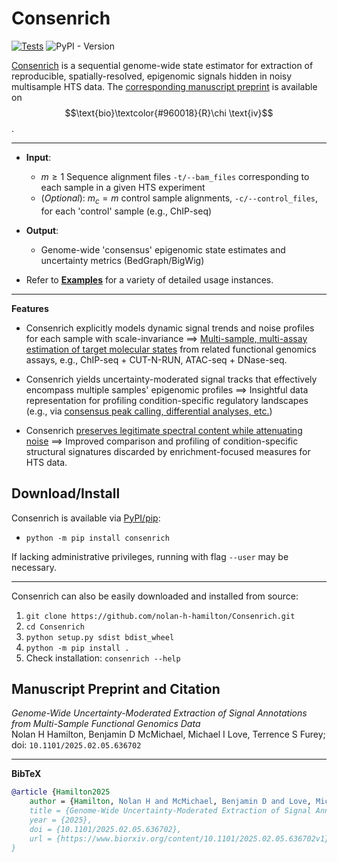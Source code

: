 # Consenrich

[![Tests](https://github.com/nolan-h-hamilton/Consenrich/actions/workflows/Tests.yml/badge.svg?event=workflow_dispatch)](https://github.com/nolan-h-hamilton/Consenrich/actions/workflows/Tests.yml)
![PyPI - Version](https://img.shields.io/pypi/v/consenrich?logo=Python&logoColor=%23FFFFFF&color=%233776AB&link=https%3A%2F%2Fpypi.org%2Fproject%2Fconsenrich%2F)

[Consenrich](https://github.com/nolan-h-hamilton/Consenrich) is a sequential genome-wide state estimator for extraction of reproducible, spatially-resolved, epigenomic signals hidden in noisy multisample HTS data. The [corresponding manuscript preprint](https://www.biorxiv.org/content/10.1101/2025.02.05.636702v1) is available on $$\text{bio}\textcolor{#960018}{R}\chi \text{iv}$$.

---

* **Input**:
  * $m \geq 1$ Sequence alignment files `-t/--bam_files` corresponding to each sample in a given HTS experiment
  * (*Optional*): $m_c = m$ control sample alignments, `-c/--control_files`, for each 'control' sample (e.g., ChIP-seq)

* **Output**:
  * Genome-wide 'consensus' epigenomic state estimates and uncertainty metrics (BedGraph/BigWig)

* Refer to [**Examples**](Examples.md) for a variety of detailed usage instances.

---

**Features**

* Consenrich explicitly models dynamic signal trends and noise profiles for each sample with scale-invariance $\implies$ [Multi-sample, multi-assay estimation of target molecular states](docs/atac_dnase.png) from related functional genomics assays, e.g., ChIP-seq + CUT-N-RUN, ATAC-seq + DNase-seq.

* Consenrich yields uncertainty-moderated signal tracks that effectively encompass multiple samples' epigenomic profiles $\implies$ Insightful data representation for profiling condition-specific regulatory landscapes (e.g., via [consensus peak calling, differential analyses, etc.](docs/GRIN1.png))

* Consenrich [preserves legitimate spectral content while attenuating noise](docs/filter_comparison.png) $\implies$ Improved comparison and profiling of condition-specific structural signatures discarded by enrichment-focused measures for HTS data.

## Download/Install

Consenrich is available via [PyPI/pip](https://pypi.org/project/consenrich/):

* `python -m pip install consenrich`

If lacking administrative privileges, running with flag `--user` may be necessary.

---

Consenrich can also be easily downloaded and installed from source:

1. `git clone https://github.com/nolan-h-hamilton/Consenrich.git`
2. `cd Consenrich`
3. `python setup.py sdist bdist_wheel`
4. `python -m pip install .`
5. Check installation: `consenrich --help`

## Manuscript Preprint and Citation

*Genome-Wide Uncertainty-Moderated Extraction of Signal Annotations from Multi-Sample Functional Genomics Data*\
Nolan H Hamilton, Benjamin D McMichael, Michael I Love, Terrence S Furey; doi: `10.1101/2025.02.05.636702`

---

**BibTeX**

```bibtex
@article {Hamilton2025
	author = {Hamilton, Nolan H and McMichael, Benjamin D and Love, Michael I and Furey, Terrence S},
	title = {Genome-Wide Uncertainty-Moderated Extraction of Signal Annotations from Multi-Sample Functional Genomics Data},
	year = {2025},
	doi = {10.1101/2025.02.05.636702},
	url = {https://www.biorxiv.org/content/10.1101/2025.02.05.636702v1},
}
```

